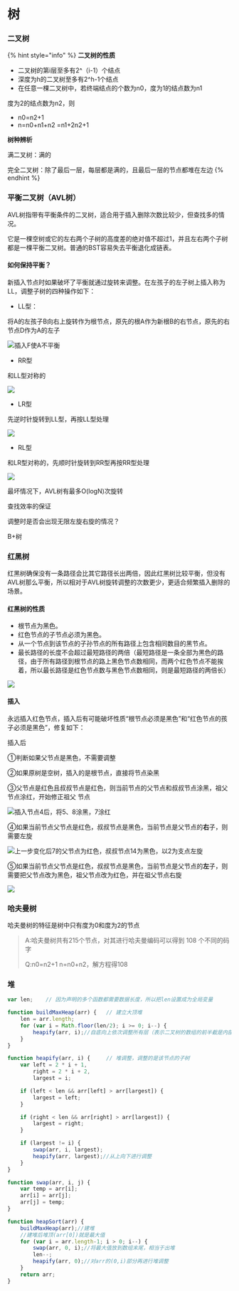 # 树

### 二叉树

{% hint style="info" %}
**二叉树的性质**

* 二叉树的第i层至多有2^（i-1）个结点
* 深度为h的二叉树至多有2^h-1个结点
*  在任意一棵二叉树中，若终端结点的个数为n0，度为1的结点数为n1

  度为2的结点数为n2，则

  * n0=n2+1
  * n=n0+n1+n2 =n1+2n2+1

**树种辨析**

满二叉树：满的

完全二叉树：除了最后一层，每层都是满的，且最后一层的节点都堆在左边
{% endhint %}

### 平衡二叉树（AVL树）

AVL树指带有平衡条件的二叉树，适合用于插入删除次数比较少，但查找多的情况。

 它是一棵空树或它的左右两个子树的高度差的绝对值不超过1，并且左右两个子树都是一棵平衡二叉树。普通的BST容易失去平衡退化成链表。

#### 如何保持平衡？

新插入节点时如果破坏了平衡就通过旋转来调整。在左孩子的左子树上插入称为LL，调整子树的四种操作如下：

* LL型：

将A的左孩子B向右上旋转作为根节点，原先的根A作为新根B的右节点，原先的右节点D作为A的左子

![&#x63D2;&#x5165;F&#x4F7F;A&#x4E0D;&#x5E73;&#x8861;](../.gitbook/assets/image%20%2814%29.png)



* RR型

和LL型对称的

![](../.gitbook/assets/image%20%2878%29.png)

* LR型

先逆时针旋转到LL型，再按LL型处理

![](../.gitbook/assets/image%20%2872%29.png)

* RL型

和LR型对称的，先顺时针旋转到RR型再按RR型处理

![](../.gitbook/assets/image%20%286%29.png)

最坏情况下，AVL树有最多O\(logN\)次旋转

查找效率的保证

调整时是否会出现无限左旋右旋的情况？

B+树

### 红黑树

红黑树确保没有一条路径会比其它路径长出两倍，因此红黑树比较平衡，但没有AVL树那么平衡，所以相对于AVL树旋转调整的次数更少，更适合频繁插入删除的场景。

#### 红黑树的性质

* 根节点为黑色。
* 红色节点的子节点必须为黑色。 
*  从一个节点到该节点的子孙节点的所有路径上包含相同数目的黑节点。
* 最长路径的长度不会超过最短路径的两倍（最短路径是一条全部为黑色的路径，由于所有路径到根节点的路上黑色节点数相同，而两个红色节点不能挨着，所以最长路径是红色节点数与黑色节点数相同，则是最短路径的两倍长）

![](../.gitbook/assets/image%20%2819%29.png)

#### 插入

永远插入红色节点，插入后有可能破坏性质“根节点必须是黑色”和“红色节点的孩子必须是黑色”，修复如下：

插入后

①判断如果父节点是黑色，不需要调整

②如果原树是空树，插入的是根节点，直接将节点染黑

③父节点是红色且叔叔节点是红色，则当前节点的父节点和叔叔节点涂黑，祖父节点涂红，开始修正祖父 节点

![&#x63D2;&#x5165;&#x8282;&#x70B9;4&#x540E;&#xFF0C;&#x5C06;5&#x3001;8&#x6D82;&#x9ED1;&#xFF0C;7&#x6D82;&#x7EA2;](../.gitbook/assets/image%20%2865%29.png)

④如果当前节点父节点是红色，叔叔节点是黑色，当前节点是父节点的**右**子，则需要左旋

![&#x4E0A;&#x4E00;&#x6B65;&#x53D8;&#x5316;&#x540E;7&#x7684;&#x7236;&#x8282;&#x70B9;&#x4E3A;&#x7EA2;&#x8272;&#xFF0C;&#x53D4;&#x53D4;&#x8282;&#x70B9;14&#x4E3A;&#x9ED1;&#x8272;&#xFF0C;&#x4EE5;2&#x4E3A;&#x652F;&#x70B9;&#x5DE6;&#x65CB; ](../.gitbook/assets/image%20%2824%29.png)

⑤如果当前节点父节点是红色，叔叔节点是黑色，当前节点是父节点的**左**子，则需要把父节点改为黑色，祖父节点改为红色，并在祖父节点右旋

![](../.gitbook/assets/image%20%2876%29.png)

### 哈夫曼树

哈夫曼树的特征是树中只有度为0和度为2的节点

> A:哈夫曼树共有215个节点，对其进行哈夫曼编码可以得到 108 个不同的码字
>
> Q:n0=n2+1 n=n0+n2，解方程得108





### 堆

```javascript
var len;    // 因为声明的多个函数都需要数据长度，所以把len设置成为全局变量

function buildMaxHeap(arr) {   // 建立大顶堆
    len = arr.length;
    for (var i = Math.floor(len/2); i >= 0; i--) {
        heapify(arr, i);//自底向上依次调整所有层（表示二叉树的数组的前半截是内部节点，后半截是叶子节点）
    }
}

function heapify(arr, i) {     // 堆调整，调整的是该节点的子树
    var left = 2 * i + 1,
        right = 2 * i + 2,
        largest = i;

    if (left < len && arr[left] > arr[largest]) {
        largest = left;
    }

    if (right < len && arr[right] > arr[largest]) {
        largest = right;
    }

    if (largest != i) {
        swap(arr, i, largest);
        heapify(arr, largest);//从上向下进行调整
    }
}

function swap(arr, i, j) {
    var temp = arr[i];
    arr[i] = arr[j];
    arr[j] = temp;
}

function heapSort(arr) {
    buildMaxHeap(arr);//建堆
    //建堆后堆顶(arr[0])就是最大值
    for (var i = arr.length-1; i > 0; i--) {
        swap(arr, 0, i);//将最大值放到数组末尾，相当于出堆
        len--;
        heapify(arr, 0);//对arr的(0,i)部分再进行堆调整
    }
    return arr;
}
```


